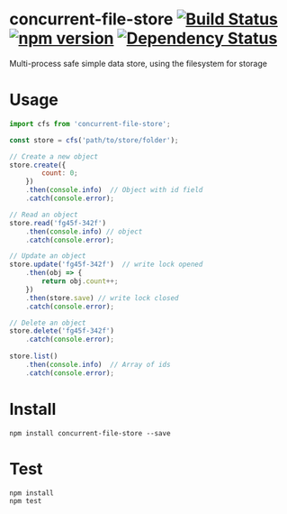 # concurrent-file-store [![Build Status](https://travis-ci.org/bealearts/concurrent-file-store.png?branch=master)](https://travis-ci.org/bealearts/concurrent-file-store) [![npm version](https://badge.fury.io/js/concurrent-file-store.svg)](http://badge.fury.io/js/concurrent-file-store) [![Dependency Status](https://david-dm.org/bealearts/concurrent-file-store.png)](https://david-dm.org/bealearts/concurrent-file-store)

Multi-process safe simple data store, using the filesystem for storage


# Usage
```js
import cfs from 'concurrent-file-store';

const store = cfs('path/to/store/folder');

// Create a new object
store.create({
        count: 0;
    })
    .then(console.info)  // Object with id field
    .catch(console.error);

// Read an object
store.read('fg45f-342f')
    .then(console.info) // object
    .catch(console.error);

// Update an object
store.update('fg45f-342f')  // write lock opened
    .then(obj => {
        return obj.count++;
    })
    .then(store.save) // write lock closed
    .catch(console.error);

// Delete an object
store.delete('fg45f-342f')
    .catch(console.error);
    
store.list()
    .then(console.info)  // Array of ids
    .catch(console.error);
```

# Install
```shell
npm install concurrent-file-store --save
```

# Test
```shell
npm install
npm test
```

